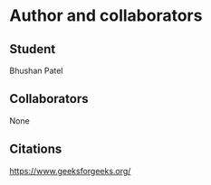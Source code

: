 Author and collaborators
========================

Student
-------
Bhushan Patel


Collaborators
-------------
None


Citations
---------
https://www.geeksforgeeks.org/
